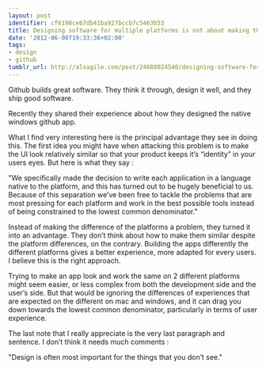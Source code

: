 ```yaml
---
layout: post
identifier: cf6198ce67db41ba927bccb7c5463b53
title: Designing software for multiple platforms is not about making them similar
date: '2012-06-08T19:33:36+02:00'
tags:
- design
- github
tumblr_url: http://alsagile.com/post/24688024540/designing-software-for-multiple-platforms-is-not-about
---
```

Github builds great software. They think it through, design it well, and they ship good software.

Recently they shared their experience about how they designed the native windows github app.



What I find very interesting here is the principal advantage they see in doing this.
The first idea you might have when attacking this problem is to make the UI look relatively similar so that your product keeps it’s “identity” in your users eyes. But here is what they say :


  "We specifically made the decision to write each application in a language native to the platform, and this has turned out to be hugely beneficial to us. Because of this separation we’ve been free to tackle the problems that are most pressing for each platform and work in the best possible tools instead of being constrained to the lowest common denominator."


Instead of making the difference of the platforms a problem, they turned it into an advantage. They don’t think about how to make them similar despite the platform differences, on the contrary. Building the apps differently the different platforms gives a better experience, more adapted for every users. I believe this is the right approach.

Trying to make an app look and work the same on 2 different platforms might seem easier, or less complex from both the development side and the user’s side. But that would be ignoring the differences of experiences that are expected on the different on mac and windows, and it can drag you down towards the lowest common denominator, particularly in terms of user experience.

The last note that I really appreciate is the very last paragraph and sentence. I don’t think it needs much comments :


  "Design is often most important for the things that you don’t see."
